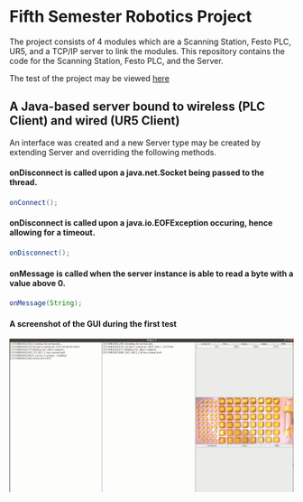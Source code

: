 # Fifth Semester Robotics Project 
The project consists of 4 modules which are a Scanning Station, Festo PLC, UR5, and a TCP/IP server to link the modules. This repository contains the code for the Scanning Station, Festo PLC, and the Server.

The test of the project may be viewed [here](https://www.youtube.com/playlist?list=PLbPWk-S5f9KP3DcD4nHGeJTXxvSul83Ah)

## A Java-based server bound to wireless (PLC Client) and wired (UR5 Client)
An interface was created and a new Server type may be created by extending Server and overriding the following methods.
#### onDisconnect is called upon a java.net.Socket being passed to the thread.
```java
onConnect();
```
#### onDisconnect is called upon a java.io.EOFException occuring, hence allowing for a timeout.
```java
onDisconnect();
```
#### onMessage is called when the server instance is able to read a byte with a value above 0.
```java
onMessage(String);
```
#### A screenshot of the GUI during the first test
![Test](https://raw.githubusercontent.com/craftminer502/aau_project5/master/guipic.png)
